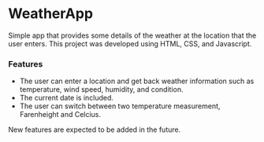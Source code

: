 # WeatherApp
Simple app that provides some details of the weather at the location that the user enters. 
This project was developed using HTML, CSS, and Javascript.

### Features

*   The user can enter a location and get back weather information such as temperature, wind speed, humidity, and condition.
*   The current date is included. 
*   The user can switch between two temperature measurement, Farenheight and Celcius.

New features are expected to be added in the future. 

